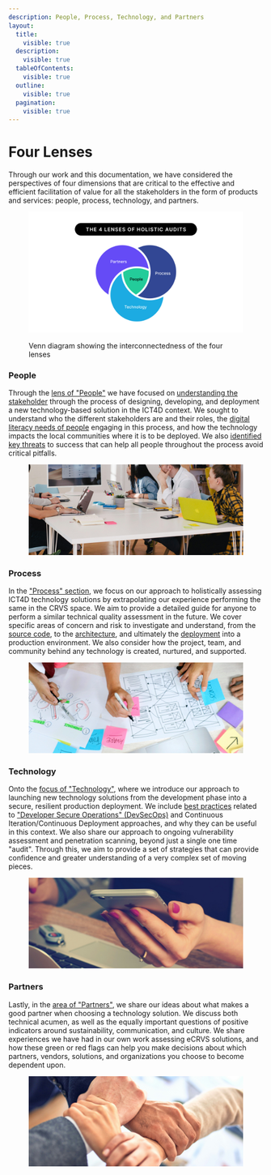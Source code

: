 ```yaml
---
description: People, Process, Technology, and Partners
layout:
  title:
    visible: true
  description:
    visible: true
  tableOfContents:
    visible: true
  outline:
    visible: true
  pagination:
    visible: true
---
```


# Four Lenses&#x20;

Through our work and this documentation, we have considered the perspectives of four dimensions that are critical to the effective and efficient facilitation of value for all the stakeholders in the form of products and services: people, process, technology, and partners.

<figure><img src=".gitbook/assets/4 lens.png" alt=""><figcaption><p>Venn diagram showing the interconnectedness of the four lenses</p></figcaption></figure>

### People

Through the [lens of "People"](readme/who-we-aim-to-help.md) we have focused on [understanding the stakeholder](people/foundations.md) through the process of designing, developing, and deployment a new technology-based solution in the ICT4D context. We sought to understand who the different stakeholders are and their roles, the [digital literacy needs of people](people/foundations.md) engaging in this process, and how the technology impacts the local communities where it is to be deployed. We also [identified key threats](people/threats-to-success.md) to success that can help all people throughout the process avoid critical pitfalls.

<figure><img src=".gitbook/assets/people (1).png" alt=""><figcaption></figcaption></figure>

### Process

In the ["Process" section](process/holistic-audits-for-ict4d.md), we focus on our approach to holistically assessing ICT4D technology solutions by extrapolating our experience performing the same in the CRVS space. We aim to provide a detailed guide for anyone to perform a similar technical quality assessment in the future. We cover specific areas of concern and risk to investigate and understand, from the [source code](process/audit-components-steps-and-timeline/source-code-security.md), to the [architecture](process/audit-components-steps-and-timeline/application-architecture.md), and ultimately the [deployment](process/audit-components-steps-and-timeline/devsecops.md) into a production environment. We also consider how the project, team, and community behind any technology is created, nurtured, and supported.

<figure><img src=".gitbook/assets/process.png" alt=""><figcaption></figcaption></figure>

### Technology

Onto the [focus of "Technology"](technology/on-launching-technology.md), where we introduce our approach to launching new technology solutions from the development phase into a secure, resilient production deployment. We include [best practices](technology/beauty-and-flaws-of-architecture.md) related to ["Developer Secure Operations" (DevSecOps)](technology/development-and-secure-operations/) and Continuous Iteration/Continuous Deployment approaches, and why they can be useful in this context. We also share our approach to ongoing vulnerability assessment and penetration scanning, beyond just a single one time "audit". Through this, we aim to provide a set of strategies that can provide confidence and greater understanding of a very complex set of moving pieces.

<figure><img src=".gitbook/assets/tech.png" alt=""><figcaption></figcaption></figure>

### Partners

Lastly, in the [area of "Partners"](partners/partner-assessments/), we share our ideas about what makes a good partner when choosing a technology solution. We discuss both technical acumen, as well as the equally important questions of positive indicators around sustainability, communication, and culture. We share experiences we have had in our own work assessing eCRVS solutions, and how these green or red flags can help you make decisions about which partners, vendors, solutions, and organizations you choose to become dependent upon.

<figure><img src=".gitbook/assets/partners.png" alt=""><figcaption></figcaption></figure>

